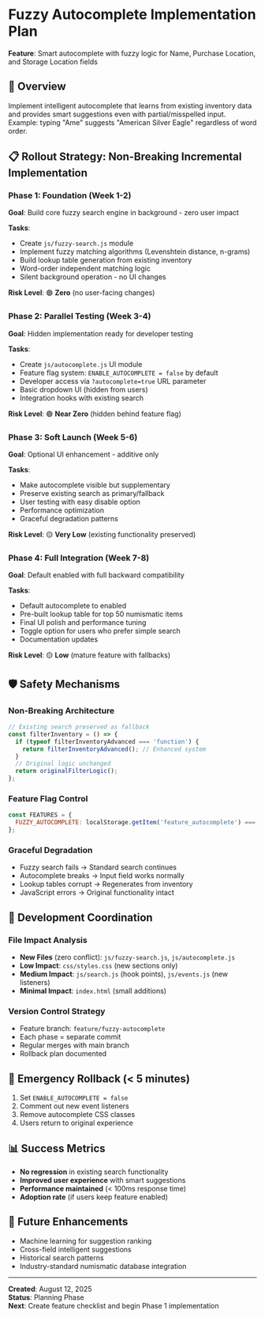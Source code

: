 # Fuzzy Autocomplete Implementation Plan
**Feature**: Smart autocomplete with fuzzy logic for Name, Purchase Location, and Storage Location fields

## 🎯 Overview
Implement intelligent autocomplete that learns from existing inventory data and provides smart suggestions even with partial/misspelled input. Example: typing "Ame" suggests "American Silver Eagle" regardless of word order.

## 📋 Rollout Strategy: Non-Breaking Incremental Implementation

### **Phase 1: Foundation (Week 1-2)** 
**Goal**: Build core fuzzy search engine in background - zero user impact

**Tasks**:
- Create `js/fuzzy-search.js` module
- Implement fuzzy matching algorithms (Levenshtein distance, n-grams)
- Build lookup table generation from existing inventory
- Word-order independent matching logic
- Silent background operation - no UI changes

**Risk Level**: 🟢 **Zero** (no user-facing changes)

### **Phase 2: Parallel Testing (Week 3-4)**
**Goal**: Hidden implementation ready for developer testing

**Tasks**:
- Create `js/autocomplete.js` UI module  
- Feature flag system: `ENABLE_AUTOCOMPLETE = false` by default
- Developer access via `?autocomplete=true` URL parameter
- Basic dropdown UI (hidden from users)
- Integration hooks with existing search

**Risk Level**: 🟢 **Near Zero** (hidden behind feature flag)

### **Phase 3: Soft Launch (Week 5-6)**
**Goal**: Optional UI enhancement - additive only

**Tasks**:
- Make autocomplete visible but supplementary
- Preserve existing search as primary/fallback
- User testing with easy disable option
- Performance optimization
- Graceful degradation patterns

**Risk Level**: 🟡 **Very Low** (existing functionality preserved)

### **Phase 4: Full Integration (Week 7-8)**
**Goal**: Default enabled with full backward compatibility

**Tasks**:
- Default autocomplete to enabled
- Pre-built lookup table for top 50 numismatic items
- Final UI polish and performance tuning
- Toggle option for users who prefer simple search
- Documentation updates

**Risk Level**: 🟡 **Low** (mature feature with fallbacks)

## 🛡️ Safety Mechanisms

### **Non-Breaking Architecture**
```javascript
// Existing search preserved as fallback
const filterInventory = () => {
  if (typeof filterInventoryAdvanced === 'function') {
    return filterInventoryAdvanced(); // Enhanced system
  }
  // Original logic unchanged
  return originalFilterLogic();
};
```

### **Feature Flag Control**
```javascript
const FEATURES = {
  FUZZY_AUTOCOMPLETE: localStorage.getItem('feature_autocomplete') === 'true'
};
```

### **Graceful Degradation**
- Fuzzy search fails → Standard search continues
- Autocomplete breaks → Input field works normally  
- Lookup tables corrupt → Regenerates from inventory
- JavaScript errors → Original functionality intact

## 🔄 Development Coordination

### **File Impact Analysis**
- **New Files** (zero conflict): `js/fuzzy-search.js`, `js/autocomplete.js`
- **Low Impact**: `css/styles.css` (new sections only)
- **Medium Impact**: `js/search.js` (hook points), `js/events.js` (new listeners)
- **Minimal Impact**: `index.html` (small additions)

### **Version Control Strategy**
- Feature branch: `feature/fuzzy-autocomplete`
- Each phase = separate commit
- Regular merges with main branch
- Rollback plan documented

## 🚨 Emergency Rollback (< 5 minutes)
1. Set `ENABLE_AUTOCOMPLETE = false`
2. Comment out new event listeners
3. Remove autocomplete CSS classes
4. Users return to original experience

## 📊 Success Metrics
- **No regression** in existing search functionality
- **Improved user experience** with smart suggestions
- **Performance maintained** (< 100ms response time)
- **Adoption rate** (if users keep feature enabled)

## 🔮 Future Enhancements
- Machine learning for suggestion ranking
- Cross-field intelligent suggestions
- Historical search patterns
- Industry-standard numismatic database integration

---
**Created**: August 12, 2025  
**Status**: Planning Phase  
**Next**: Create feature checklist and begin Phase 1 implementation
